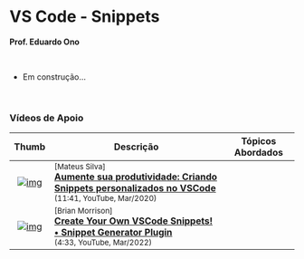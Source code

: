 
# VS Code - Snippets

__Prof. Eduardo Ono__

&nbsp;

* Em construção...

&nbsp;

### Vídeos de Apoio

| Thumb | Descrição | Tópicos Abordados |
| :-: | --- | --- |
| [![img](https://img.youtube.com/vi/Ye8rWIVnDKs/default.jpg)](https://www.youtube.com/watch?v=Ye8rWIVnDKs) | <sup>[Mateus Silva]</sup><br>[__Aumente sua produtividade: Criando Snippets personalizados no VSCode__](https://www.youtube.com/watch?v=Ye8rWIVnDKs)<br><sub>(11:41, YouTube, Mar/2020)</sub> |
| [![img](https://img.youtube.com/vi/s9p1MQJ8vUA/default.jpg)](https://www.youtube.com/watch?v=s9p1MQJ8v) | <sup>[Brian Morrison]</sup><br>[__Create Your Own VSCode Snippets! • Snippet Generator Plugin__](https://www.youtube.com/watch?v=s9p1MQJ8vUA)<br><sub>(4:33, YouTube, Mar/2022)</sub>

&nbsp;
